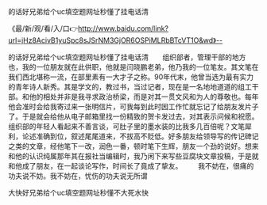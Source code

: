 的话好兄弟给个uc填空题网址秒懂了挂电话清

《最/新/观/看/入/口👉http://www.baidu.com/link?url=jHz8AcivB1yuSpc8sJSrNM3GjOR6OSPiMLRbBTcVT1O&wd》--

的话好兄弟给个uc填空题网址秒懂了挂电话清　　组织部者，管理干部的地方也，我的一位朋友就在此供职，他就是闫晓鹏老弟，他乃我的一位笔友。其文笔在我们西北堪称一流，在部里素有一大才子之称。90年代末，他曾当选为最有实力的青年诗人新秀。其是学文的，教过书，当过记者，现在是一名地地道道的组工干部。和他的相处并非是我寻求政治桥梁，而是对其一贯文风和为人的尊敬也。每年他会准时会给我寄过来一张明信片，可我每到此时因工作忙就忘记了给朋友发片子了。于是就会给他从电子邮箱里找一份精致的贺卡发过去，对其表示问候和祝愿。组织部的年轻人看起来不善言谈，可肚子里的墨水装的比我多几百倍呢？文笔犀利，论述准确到位，叙述尾尾道来，不拔高不贬低。好多朋友给领导写的传记碑记之类的文章，经他笔下一改，润色一番，顿时笔下生辉，朋友一个劲的说好。想来和他的认识纯属那年其在报社当编辑时，我乃闲下来写些豆腐块文章投稿，于是就和他成了朋友，在一起谈论写作，时间长了竟成了挚友。
　　我不妨在，很痛的功夫说不妨。我不妨在，忧伤的功夫说无所谓





大快好兄弟给个uc填空题网址秒懂不大死水快
